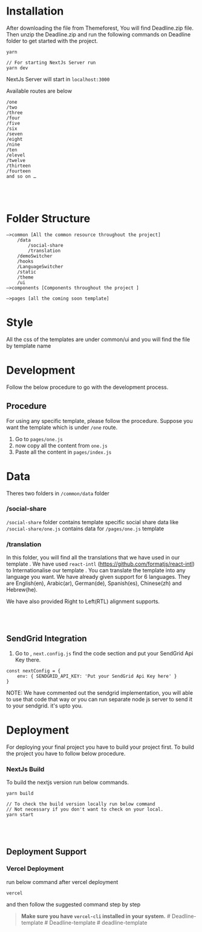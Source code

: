 # Installation

After downloading the file from Themeforest, You will find Deadline.zip file. Then unzip the Deadline.zip and run the following commands on Deadline folder to get started with the project.

```
yarn
```

```
// For starting NextJs Server run
yarn dev
```

NextJs Server will start in `localhost:3000`

Available routes are below

```
/one
/two
/three
/four
/five
/six
/seven
/eight
/nine
/ten
/elevel
/twelve
/thirteen
/fourteen
and so on …
```

<br/><br/>

# Folder Structure

```
—>common [All the common resource throughout the project]
	/data
		/social-share
		/translation
	/demoSwitcher
	/hooks
	/LanguageSwitcher
	/static
	/theme
	/ui
—>components [Components throughout the project ]

—>pages [all the coming soon template]
```

# Style

All the css of the templates are under common/ui and you will find the file by template name

# Development

Follow the below procedure to go with the development process.

## Procedure

For using any specific template, please follow the procedure. Suppose you want the template which is under `/one` route.

1. Go to `pages/one.js`
2. now copy all the content from `one.js`
3. Paste all the content in `pages/index.js`

# Data

Theres two folders in `/common/data` folder

### /social-share

`/social-share` folder contains template specific social share data like `/social-share/one.js` contains data for `/pages/one.js` template

### /translation

In this folder, you will find all the translations that we have used in our template . We have used `react-intl` (https://github.com/formatjs/react-intl) to Internationalise our template . You can translate the template into any language you want. We have already given support for 6 languages. They are English(en), Arabic(ar), German(de), Spanish(es), Chinese(zh) and Hebrew(he).

We have also provided Right to Left(RTL) alignment supports.

<br/><br/>

## SendGrid Integration

1. Go to , `next.config.js` find the code section and put your SendGrid Api Key there.

```
const nextConfig = {
	env: { SENDGRID_API_KEY: 'Put your SendGrid Api Key here' }
}
```

NOTE: We have commented out the sendgrid implementation, you will able to use that code that way or you can run separate node js server to send it to your sendgrid. it's upto you.

# Deployment

For deploying your final project you have to build your project first. To build the project you have to follow below procedure.

### NextJs Build

To build the nextjs version run below commands.

```
yarn build

// To check the build version locally run below command
// Not necessary if you don't want to check on your local.
yarn start
```

<br/><br/>

## Deployment Support

### Vercel Deployment

run below command after vercel deployment

```
vercel
```

and then follow the suggested command step by step

> **Make sure you have `vercel-cli` installed in your system.**
#   D e a d l i n e - t e m p l a t e  
 #   D e a d l i n e - t e m p l a t e  
 # deadline-template
